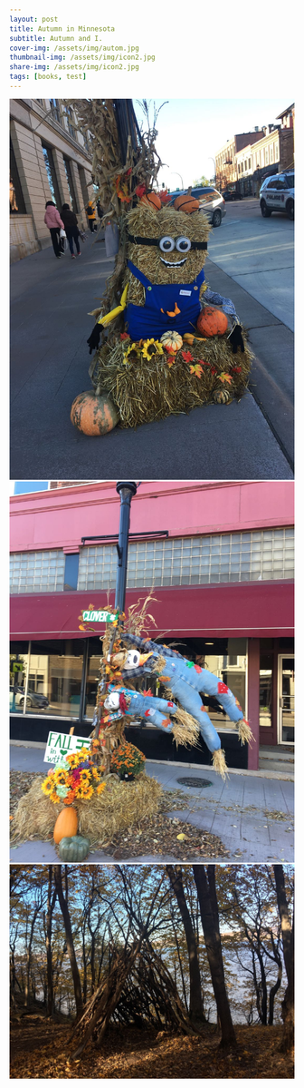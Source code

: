 ```yaml
---
layout: post
title: Autumn in Minnesota 
subtitle: Autumn and I.
cover-img: /assets/img/autom.jpg
thumbnail-img: /assets/img/icon2.jpg
share-img: /assets/img/icon2.jpg
tags: [books, test]
---
```

![](/assets/img/icon1.jpg)
![](/assets/img/icon2.jpg)
![](/assets/img/woodhouse.jpg)

